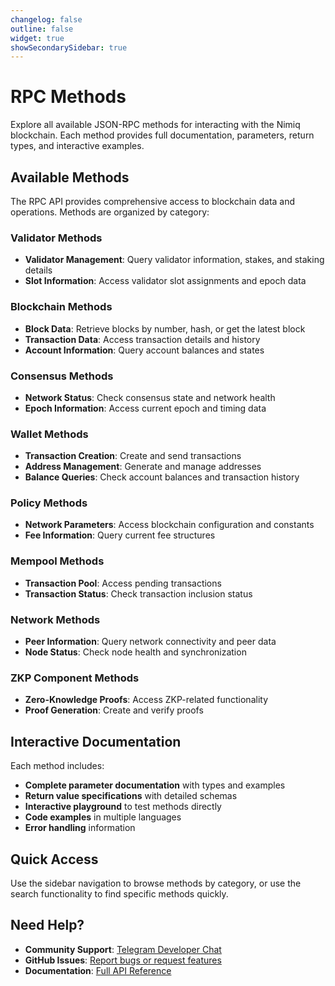 ```yaml
---
changelog: false
outline: false
widget: true
showSecondarySidebar: true
---
```


# RPC Methods

Explore all available JSON-RPC methods for interacting with the Nimiq blockchain. Each method provides full documentation, parameters, return types, and interactive examples.

## Available Methods

The RPC API provides comprehensive access to blockchain data and operations. Methods are organized by category:

### Validator Methods
- **Validator Management**: Query validator information, stakes, and staking details
- **Slot Information**: Access validator slot assignments and epoch data

### Blockchain Methods
- **Block Data**: Retrieve blocks by number, hash, or get the latest block
- **Transaction Data**: Access transaction details and history
- **Account Information**: Query account balances and states

### Consensus Methods
- **Network Status**: Check consensus state and network health
- **Epoch Information**: Access current epoch and timing data

### Wallet Methods
- **Transaction Creation**: Create and send transactions
- **Address Management**: Generate and manage addresses
- **Balance Queries**: Check account balances and transaction history

### Policy Methods
- **Network Parameters**: Access blockchain configuration and constants
- **Fee Information**: Query current fee structures

### Mempool Methods
- **Transaction Pool**: Access pending transactions
- **Transaction Status**: Check transaction inclusion status

### Network Methods
- **Peer Information**: Query network connectivity and peer data
- **Node Status**: Check node health and synchronization

### ZKP Component Methods
- **Zero-Knowledge Proofs**: Access ZKP-related functionality
- **Proof Generation**: Create and verify proofs

## Interactive Documentation

Each method includes:
- **Complete parameter documentation** with types and examples
- **Return value specifications** with detailed schemas
- **Interactive playground** to test methods directly
- **Code examples** in multiple languages
- **Error handling** information

## Quick Access

Use the sidebar navigation to browse methods by category, or use the search functionality to find specific methods quickly.

## Need Help?

- **Community Support**: [Telegram Developer Chat](https://t.me/nimiq)
- **GitHub Issues**: [Report bugs or request features](https://github.com/nimiq/core-rs-albatross/issues)
- **Documentation**: [Full API Reference](../)

